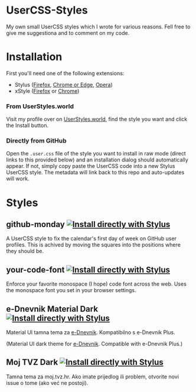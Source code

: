# UserCSS-Styles
My own small UserCSS styles which I wrote for various reasons. Fell free to give me suggestiona and to comment on my code.

# Installation
First you'll need one of the following extensions:
- Stylus ([Firefox](https://addons.mozilla.org/firefox/addon/styl-us/), [Chrome or Edge](https://chrome.google.com/webstore/detail/stylus/clngdbkpkpeebahjckkjfobafhncgmne), [Opera](https://addons.opera.com/en-gb/extensions/details/stylus/))
- xStyle ([Firefox](https://addons.mozilla.org/firefox/addon/xstyle/) or [Chrome](https://chrome.google.com/webstore/detail/xstyle/hncgkmhphmncjohllpoleelnibpmccpj))

### From UserStyles.world
Visit my profile over on [UserStyles.world](https://userstyles.world/user/karl255), find the style you want and click the Install button.

### Directly from GitHub
Open the `.user.css` file of the style you want to install in raw mode (direct links to this provided below) and an installation dialog should automatically appear. If not, simply copy paste the UserCSS code into a new Stylus UserCSS style. The metadata will link back to this repo and auto-updates will work.

# Styles
## github-monday [![Install directly with Stylus](https://img.shields.io/badge/Install%20directly%20with-Stylus-238b8b.svg)](https://raw.githubusercontent.com/Karl255/UserCSS-Styles/master/github-monday/github-monday.user.css)

A UserCSS style to fix the calendar's first day of week on GitHub user profiles. This is achived by moving the squares into the positions where they should be.

## your-code-font [![Install directly with Stylus](https://img.shields.io/badge/Install%20directly%20with-Stylus-238b8b.svg)](https://raw.githubusercontent.com/Karl255/UserCSS-Styles/master/your-code-font/your-code-font.user.css)

Enforce your favorite monospace (I hope) code font across the web. Uses the monospace font you set in your browser settings.

## e-Dnevnik Material Dark [![Install directly with Stylus](https://img.shields.io/badge/Install%20directly%20with-Stylus-238b8b.svg)](https://raw.githubusercontent.com/Karl255/UserCSS-Styles/master/e-Dnevnik%20Material%20Dark/e-Dnevnik%20Material%20Dark.user.css)

Material UI tamna tema za [e-Dnevnik](https://ocjene.skole.hr). Kompatibilno s e-Dnevnik Plus.

(Material UI dark theme for [e-Dnevnik](https://ocjene.skole.hr). Compatible with e-Dnevnik Plus.)

## Moj TVZ Dark [![Install directly with Stylus](https://img.shields.io/badge/Install%20directly%20with-Stylus-238b8b.svg)](https://raw.githubusercontent.com/Karl255/UserCSS-Styles/master/Moj%20TVZ%20Dark/Moj%20TVZ%20Dark.user.css)
Tamna tema za moj.tvz.hr. Ako imate prijedlog ili problem, otvorite novi issue o tome (ako već ne postoji).

